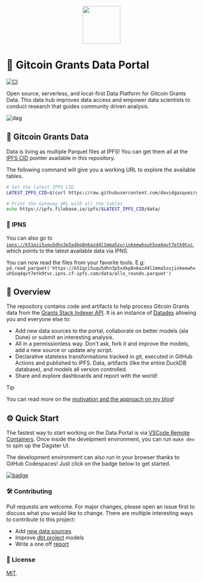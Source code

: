 <p align="center">
<img src="https://user-images.githubusercontent.com/1682202/271937380-10d6e036-5fe4-4ea6-b3b4-8e3001c21289.png" data-canonical-src="https://user-images.githubusercontent.com/1682202/271937380-10d6e036-5fe4-4ea6-b3b4-8e3001c21289.png" width="100" />
</p>

# 🌲 Gitcoin Grants Data Portal

[![CI](https://github.com/davidgasquez/gitcoin-grants-data-portal/actions/workflows/run.yml/badge.svg)](https://github.com/davidgasquez/gitcoin-grants-data-portal/actions/workflows/run.yml)

Open source, serverless, and local-first Data Platform for Gitcoin Grants Data. This data hub improves data access and empower data scientists to conduct research that guides community driven analysis.

![dag](https://github.com/davidgasquez/gitcoin-grants-data-portal/assets/1682202/bca9dcfb-718e-4d73-9576-028f1bfefdde)

## 📂 Gitcoin Grants Data

Data is living as multiple Parquet files at IPFS! You can get them all at the [IPFS CID](https://raw.githubusercontent.com/davidgasquez/gitcoin-grants-data-portal/main/data/IPFS_CID) pointer available in this repository.

The following command will give you a working URL to explore the available tables.

```bash
# Get the latest IPFS CID
LATEST_IPFS_CID=$(curl https://raw.githubusercontent.com/davidgasquez/gitcoin-grants-data-portal/main/data/IPFS_CID)

# Print the Gateway URL with all the tables
echo https://ipfs.filebase.io/ipfs/$LATEST_IPFS_CID/data/
```

### 📌 IPNS

You can also go to [`ipns://k51qzi5uqu5dhn3p5xdkp8n6azd4l1mma5zujinkeewhvuh5oq4qvt7etk9tvc`](https://k51qzi5uqu5dhn3p5xdkp8n6azd4l1mma5zujinkeewhvuh5oq4qvt7etk9tvc.ipns.cf-ipfs.com/data/), which points to the latest available data via IPNS.

You can now read the files from your favorite tools. E.g: `pd.read_parquet('https://k51qzi5uqu5dhn3p5xdkp8n6azd4l1mma5zujinkeewhvuh5oq4qvt7etk9tvc.ipns.cf-ipfs.com/data/allo_rounds.parquet')`

## 📖 Overview

The repository contains code and artifacts to help process Gitcoin Grants data from the [Grants Stack Indexer API](https://github.com/gitcoinco/grants-stack-indexer). It is an instance of [Datadex](https://github.com/davidgasquez/datadex) allowing you and everyone else to:

- Add new data sources to the portal, collaborate on better models (ala Dune) or submit an interesting analysis.
- All in a permissionless way. Don't ask, fork it and improve the models, add a new source or update any script.
- Declarative stateless transformations tracked in git, executed in GitHub Actions and published to IPFS. Data, artifacts (like the entire DuckDB database), and models all version controlled.
- Share and explore dashboards and report with the world!

> [!TIP]
> You can read more on the [motivation and the approach on my blog](https://davidgasquez.github.io/gitcoin-data/)!

## ⚙️ Quick Start

The fastest way to start working on the Data Portal is via [VSCode Remote Containers](https://code.visualstudio.com/docs/remote/containers). Once inside the develpment environment, you can run `make dev` to spin up the Dagster UI.

The development environment can also run in your browser thanks to GitHub Codespaces! Just click on the badge below to get started.

[![badge](https://github.com/codespaces/badge.svg)](https://codespaces.new/davidgasquez/gitcoin-grants-data-portal)

### 🛠️ Contributing

Pull requests are welcome. For major changes, please open an issue first to discuss what you would like to change. There are multiple interesting ways to contribute to this project:

- Add [new data sources](ggdp/assets.py)
- Improve [dbt project](dbt/) models
- Write a one off [report](reports/)

### 📄 License

[MIT](https://choosealicense.com/licenses/mit/).
